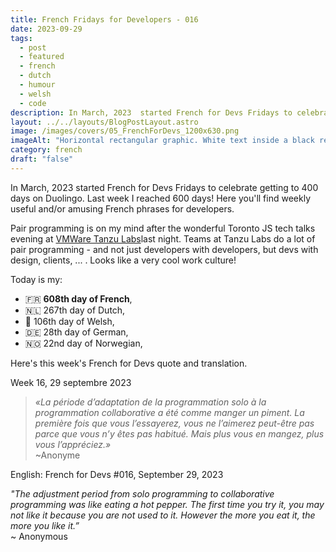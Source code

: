 ```yaml
---
title: French Fridays for Developers - 016
date: 2023-09-29
tags:
  - post
  - featured
  - french
  - dutch
  - humour
  - welsh
  - code
description: In March, 2023  started French for Devs Fridays to celebrate getting to 400 days on Duolingo. Here you'll find weekly useful and/or amusing French phrases for developers.  « La période d’adaptation de la programmation solo à la programmation collaborative a été comme manger un piment. La première fois que vous l’essayerez, vous ne l’aimerez peut-être pas parce que vous n’y êtes pas habitué. Mais plus vous en mangez, plus vous l’appréciez. » ~ Anonyme.  Read the full post for the translation.
layout: ../../layouts/BlogPostLayout.astro
image: /images/covers/05_FrenchForDevs_1200x630.png
imageAlt: "Horizontal rectangular graphic. White text inside a black rectangle with rounded corners. The square is on top of a French flag. Text reads:  French for Devs! in a curly font. Below in a monospaced computer type italic font it says Humorous and useful French quotes for developers. Underneath there's a French flag emoji. at the bottom in black sans serif text on a white background: https://gingerkiwi.dev"
category: french
draft: "false"
---
```

In March, 2023  started French for Devs Fridays to celebrate getting to 400 days on Duolingo. Last week I reached 600 days! Here you'll find weekly useful and/or amusing French phrases for developers. 

Pair programming is on my mind after the wonderful Toronto JS tech talks evening at [VMWare Tanzu Labs](https://tanzu.vmware.com/)last night. Teams at Tanzu Labs do a lot of pair programming - and not just developers with developers, but devs with design, clients, ... . Looks like a very cool work culture!

Today is my:
- 🇫🇷 **608th day of French**, 
- 🇳🇱 267th day of Dutch, 
- 🏴󠁧󠁢󠁷󠁬󠁳󠁿 106th day of Welsh, 
- 🇩🇪 28th day of German,
- 🇳🇴 22nd day of Norwegian,

Here's this week's French for Devs quote and translation. 

Week 16, 29 septembre 2023

>*«La période d’adaptation de la programmation solo à la programmation collaborative a été comme manger un piment. La première fois que vous l’essayerez, vous ne l’aimerez peut-être pas parce que vous n’y êtes pas habitué. Mais plus vous en mangez, plus vous l’appréciez.»* <br>
>~Anonyme

English:  French for Devs #016, September 29, 2023

*"The adjustment period from solo programming to collaborative programming was like eating a hot pepper. The first time you try it, you may not like it because you are not used to it. However the more you eat it, the more you like it.”*<br>
~ Anonymous 

